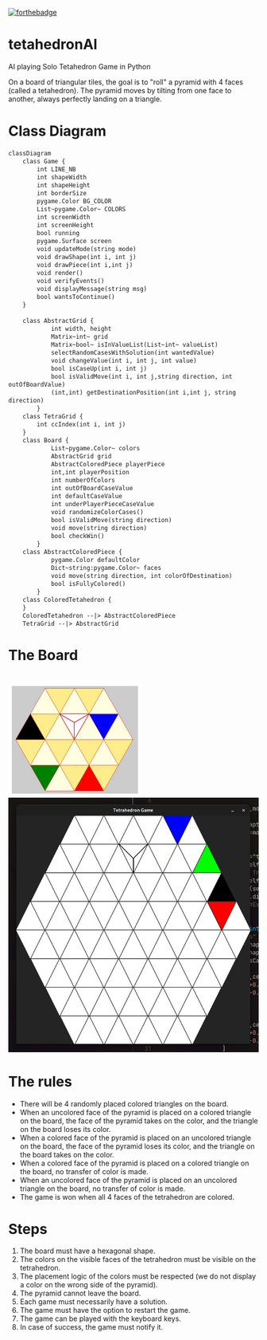 [![forthebadge](https://forthebadge.com/images/badges/made-with-python.svg)](https://forthebadge.com)

# tetahedronAI
AI playing Solo Tetahedron Game in Python

On a board of triangular tiles, the goal is to "roll" a pyramid with 4 faces (called a tetahedron). The pyramid moves by tilting from one face to another, always perfectly landing on a triangle.

# Class Diagram

```mermaid
classDiagram
    class Game {
        int LINE_NB
        int shapeWidth
        int shapeHeight
        int borderSize
        pygame.Color BG_COLOR
        List~pygame.Color~ COLORS
        int screenWidth
        int screenHeight
        bool running
        pygame.Surface screen
        void updateMode(string mode)
        void drawShape(int i, int j)
        void drawPiece(int i,int j)
        void render()
        void verifyEvents()
        void displayMessage(string msg)
        bool wantsToContinue()
    }

	class AbstractGrid {
			int width, height
			Matrix~int~ grid
			Matrix~bool~ isInValueList(List~int~ valueList)
			selectRandomCasesWithSolution(int wantedValue)
			void changeValue(int i, int j, int value)
			bool isCaseUp(int i, int j)
			bool isValidMove(int i, int j,string direction, int outOfBoardValue)
            (int,int) getDestinationPosition(int i,int j, string direction)
		}
    class TetraGrid {
        int ccIndex(int i, int j)
    }
	class Board {
			List~pygame.Color~ colors
			AbstractGrid grid
			AbstractColoredPiece playerPiece
			int,int playerPosition
			int numberOfColors
			int outOfBoardCaseValue
			int defaultCaseValue
			int underPlayerPieceCaseValue
			void randomizeColorCases()
            bool isValidMove(string direction)
            void move(string direction)
			bool checkWin()
		}
	class AbstractColoredPiece {
			pygame.Color defaultColor
			Dict~string:pygame.Color~ faces
			void move(string direction, int colorOfDestination)
			bool isFullyColored()
		}
	class ColoredTetahedron {
	}
	ColoredTetahedron --|> AbstractColoredPiece
    TetraGrid --|> AbstractGrid
```

# The Board
<br>
<img src="https://github.com/arthurbabin/tetahedronAI/blob/main/image_2023-01-04_195906531.png?raw=true"/>
<br>
<img src="https://github.com/arthurbabin/tetahedronAI/blob/main/screenshot.jpeg?raw=true"/>

# The rules

- There will be 4 randomly placed colored triangles on the board.
- When an uncolored face of the pyramid is placed on a colored triangle on the board, the face of the pyramid takes on the color, and the triangle on the board loses its color.
- When a colored face of the pyramid is placed on an uncolored triangle on the board, the face of the pyramid loses its color, and the triangle on the board takes on the color.
- When a colored face of the pyramid is placed on a colored triangle on the board, no transfer of color is made.
- When an uncolored face of the pyramid is placed on an uncolored triangle on the board, no transfer of color is made.
- The game is won when all 4 faces of the tetrahedron are colored.

# Steps 

1. The board must have a hexagonal shape. 
2. The colors on the visible faces of the tetrahedron must be visible on the tetrahedron.
3. The placement logic of the colors must be respected (we do not display a color on the wrong side of the pyramid).
4. The pyramid cannot leave the board. 
5. Each game must necessarily have a solution.
6. The game must have the option to restart the game.
7. The game can be played with the keyboard keys.
8. In case of success, the game must notify it.
